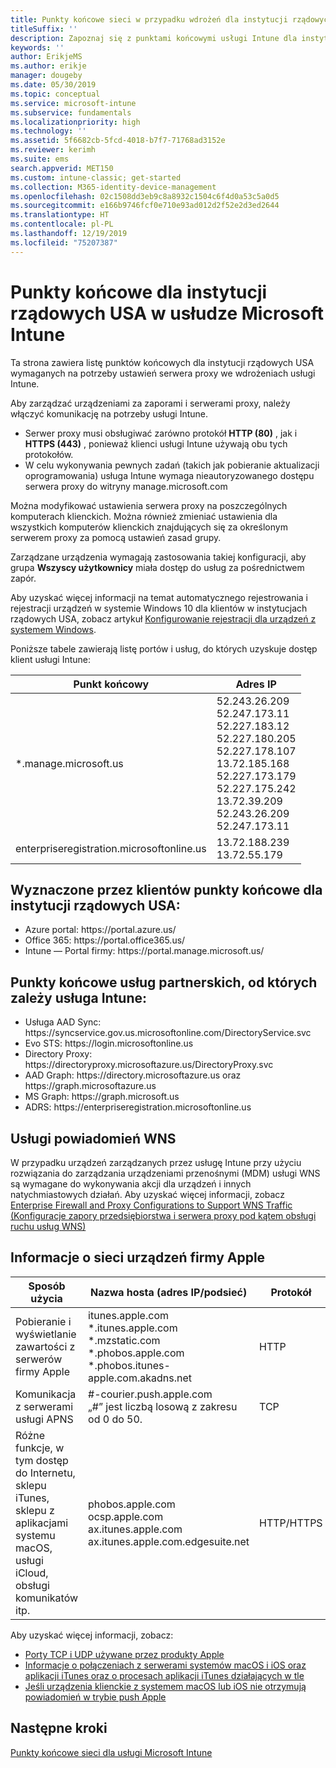 ```yaml
---
title: Punkty końcowe sieci w przypadku wdrożeń dla instytucji rządowych USA — Microsoft Intune
titleSuffix: ''
description: Zapoznaj się z punktami końcowymi usługi Intune dla instytucji rządowych USA.
keywords: ''
author: ErikjeMS
ms.author: erikje
manager: dougeby
ms.date: 05/30/2019
ms.topic: conceptual
ms.service: microsoft-intune
ms.subservice: fundamentals
ms.localizationpriority: high
ms.technology: ''
ms.assetid: 5f6682cb-5fcd-4018-b7f7-71768ad3152e
ms.reviewer: kerimh
ms.suite: ems
search.appverid: MET150
ms.custom: intune-classic; get-started
ms.collection: M365-identity-device-management
ms.openlocfilehash: 02c1508dd3eb9c8a8932c1504c6f4d0a53c5a0d5
ms.sourcegitcommit: e166b9746fcf0e710e93ad012d2f52e2d3ed2644
ms.translationtype: HT
ms.contentlocale: pl-PL
ms.lasthandoff: 12/19/2019
ms.locfileid: "75207387"
---
```

# <a name="us-government-endpoints-for-microsoft-intune"></a>Punkty końcowe dla instytucji rządowych USA w usłudze Microsoft Intune

Ta strona zawiera listę punktów końcowych dla instytucji rządowych USA wymaganych na potrzeby ustawień serwera proxy we wdrożeniach usługi Intune.

Aby zarządzać urządzeniami za zaporami i serwerami proxy, należy włączyć komunikację na potrzeby usługi Intune.

- Serwer proxy musi obsługiwać zarówno protokół **HTTP (80)** , jak i **HTTPS (443)** , ponieważ klienci usługi Intune używają obu tych protokołów.
- W celu wykonywania pewnych zadań (takich jak pobieranie aktualizacji oprogramowania) usługa Intune wymaga nieautoryzowanego dostępu serwera proxy do witryny manage.microsoft.com

Można modyfikować ustawienia serwera proxy na poszczególnych komputerach klienckich. Można również zmieniać ustawienia dla wszystkich komputerów klienckich znajdujących się za określonym serwerem proxy za pomocą ustawień zasad grupy.

Zarządzane urządzenia wymagają zastosowania takiej konfiguracji, aby grupa **Wszyscy użytkownicy** miała dostęp do usług za pośrednictwem zapór.

Aby uzyskać więcej informacji na temat automatycznego rejestrowania i rejestracji urządzeń w systemie Windows 10 dla klientów w instytucjach rządowych USA, zobacz artykuł [Konfigurowanie rejestracji dla urządzeń z systemem Windows](../enrollment/windows-enroll.md#windows-10-auto-enrollment-and-device-registration).

Poniższe tabele zawierają listę portów i usług, do których uzyskuje dostęp klient usługi Intune:

|**Punkt końcowy**|**Adres IP**|
|---------------------|-----------|
|*.manage.microsoft.us | 52.243.26.209 <br> 52.247.173.11 <br> 52.227.183.12 <br>52.227.180.205 <br> 52.227.178.107 <br> 13.72.185.168 <br> 52.227.173.179 <br> 52.227.175.242 <br> 13.72.39.209 <br> 52.243.26.209 <br> 52.247.173.11 |
| enterpriseregistration.microsoftonline.us | 13.72.188.239 <br> 13.72.55.179 |

## <a name="us-government-customer-designated-endpoints"></a>Wyznaczone przez klientów punkty końcowe dla instytucji rządowych USA:
- Azure portal: https:\//portal.azure.us/ 
- Office 365: https:\//portal.office365.us/ 
- Intune — Portal firmy: https:\//portal.manage.microsoft.us/ 

## <a name="partner-service-endpoints-that-intune-depends-on"></a>Punkty końcowe usług partnerskich, od których zależy usługa Intune:
- Usługa AAD Sync: https:\//syncservice.gov.us.microsoftonline.com/DirectoryService.svc
- Evo STS: https:\//login.microsoftonline.us
- Directory Proxy: https:\//directoryproxy.microsoftazure.us/DirectoryProxy.svc
- AAD Graph: https:\//directory.microsoftazure.us oraz https:\//graph.microsoftazure.us
- MS Graph: https:\//graph.microsoft.us
- ADRS: https:\//enterpriseregistration.microsoftonline.us

## <a name="windows-push-notification-services"></a>Usługi powiadomień WNS
W przypadku urządzeń zarządzanych przez usługę Intune przy użyciu rozwiązania do zarządzania urządzeniami przenośnymi (MDM) usługi WNS są wymagane do wykonywania akcji dla urządzeń i innych natychmiastowych działań. Aby uzyskać więcej informacji, zobacz [Enterprise Firewall and Proxy Configurations to Support WNS Traffic (Konfiguracje zapory przedsiębiorstwa i serwera proxy pod kątem obsługi ruchu usług WNS)](https://docs.microsoft.com/windows/uwp/design/shell/tiles-and-notifications/firewall-allowlist-config)

## <a name="apple-device-network-information"></a>Informacje o sieci urządzeń firmy Apple

|**Sposób użycia**|**Nazwa hosta (adres IP/podsieć)**|**Protokół**|**Port**|
|------------|-----------|------------|-----------|
|Pobieranie i wyświetlanie zawartości z serwerów firmy Apple|itunes.apple.com<br>\*.itunes.apple.com<br>\*.mzstatic.com<br>\*.phobos.apple.com<br>\*.phobos.itunes-apple.com.akadns.net|HTTP|80|
|Komunikacja z serwerami usługi APNS|#-courier.push.apple.com<br>„#” jest liczbą losową z zakresu od 0 do 50.|TCP|5223 i 443|
|Różne funkcje, w tym dostęp do Internetu, sklepu iTunes, sklepu z aplikacjami systemu macOS, usługi iCloud, obsługi komunikatów itp.|phobos.apple.com<br>ocsp.apple.com<br>ax.itunes.apple.com<br>ax.itunes.apple.com.edgesuite.net|HTTP/HTTPS|80 lub 443|

Aby uzyskać więcej informacji, zobacz:

- [Porty TCP i UDP używane przez produkty Apple](https://support.apple.com/HT202944)
- [Informacje o połączeniach z serwerami systemów macOS i iOS oraz aplikacji iTunes oraz o procesach aplikacji iTunes działających w tle](https://support.apple.com/HT201999)
- [Jeśli urządzenia klienckie z systemem macOS lub iOS nie otrzymują powiadomień w trybie push Apple](https://support.apple.com/HT203609)

## <a name="next-steps"></a>Następne kroki
[Punkty końcowe sieci dla usługi Microsoft Intune](intune-endpoints.md)

